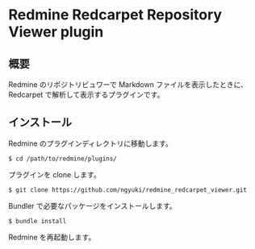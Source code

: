 # Redmine Redcarpet Repository Viewer plugin #

## 概要 ##

Redmine のリポジトリビュワーで Markdown ファイルを表示したときに、
Redcarpet で解析して表示するプラグインです。


## インストール ##

Redmine のプラグインディレクトリに移動します。

```console
$ cd /path/to/redmine/plugins/
```

プラグインを clone します。

```console
$ git clone https://github.com/ngyuki/redmine_redcarpet_viewer.git
```

Bundler で必要なパッケージをインストールします。

```console
$ bundle install
```

Redmine を再起動します。
